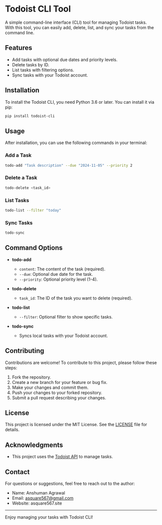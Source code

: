 # Todoist CLI Tool

A simple command-line interface (CLI) tool for managing Todoist tasks. With this tool, you can easily add, delete, list, and sync your tasks from the command line.

## Features

- Add tasks with optional due dates and priority levels.
- Delete tasks by ID.
- List tasks with filtering options.
- Sync tasks with your Todoist account.

## Installation

To install the Todoist CLI, you need Python 3.6 or later. You can install it via pip:

```bash
pip install todoist-cli
```

## Usage

After installation, you can use the following commands in your terminal:

### Add a Task

```bash
todo-add "Task description" --due "2024-11-05" --priority 2
```

### Delete a Task

```bash
todo-delete <task_id>
```

### List Tasks

```bash
todo-list --filter "today"
```

### Sync Tasks

```bash
todo-sync
```

## Command Options

- **todo-add**
  - `content`: The content of the task (required).
  - `--due`: Optional due date for the task.
  - `--priority`: Optional priority level (1-4).

- **todo-delete**
  - `task_id`: The ID of the task you want to delete (required).

- **todo-list**
  - `--filter`: Optional filter to show specific tasks.

- **todo-sync**
  - Syncs local tasks with your Todoist account.

## Contributing

Contributions are welcome! To contribute to this project, please follow these steps:

1. Fork the repository.
2. Create a new branch for your feature or bug fix.
3. Make your changes and commit them.
4. Push your changes to your forked repository.
5. Submit a pull request describing your changes.

## License

This project is licensed under the MIT License. See the [LICENSE](LICENSE) file for details.

## Acknowledgments

- This project uses the [Todoist API](https://developer.todoist.com/) to manage tasks.

## Contact

For questions or suggestions, feel free to reach out to the author:

- Name: Anshuman Agrawal
- Email: asquare567@gmail.com
- Website: asquare567.site

---

Enjoy managing your tasks with Todoist CLI!
